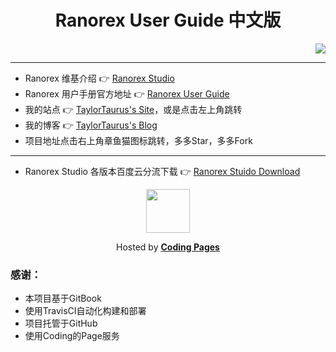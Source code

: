 # <div align="center"> Ranorex User Guide 中文版 </div>  

<div align="right">
    <a href="https://travis-ci.org/taylortaurus/Ranorex_UserGuide_zh_CN" target="_blank">
        <img src="https://travis-ci.org/taylortaurus/Ranorex_UserGuide_zh_CN.svg?branch=gitbook">
    </a>
</div>  

---

- Ranorex 维基介绍 👉 [Ranorex Studio][1]
- Ranorex 用户手册官方地址 👉 [Ranorex User Guide][2]
- 我的站点 👉 [TaylorTaurus's Site][3]，或是点击左上角跳转
- 我的博客 👉 [TaylorTaurus's Blog][4]
- 项目地址点击右上角章鱼猫图标跳转，多多Star，多多Fork

--- 

- Ranorex Studio 各版本百度云分流下载 👉 [Ranorex Stuido Download][5]

<div align="center">
    <a title="Go to Ranorex.xyz" href="https://ranorex.xyz">
        <img align="center" width="70" height="70" src="https://dn-coding-net-production-static.qbox.me/static/f452324a7d42a04f5d11efe5497923cc.svg">
    </a>
    <p align="center">Hosted by <a href="https://pages.coding.me" style="font-weight: bold">Coding Pages</a></p>
</div>

### **感谢：**

- 本项目基于GitBook
- 使用TravisCI自动化构建和部署
- 项目托管于GitHub
- 使用Coding的Page服务


[1]: https://en.wikipedia.org/wiki/Ranorex_Studio
[2]: https://www.ranorex.com/help/latest
[3]: https://taylortaurus.top/
[4]: https://blog.taylortaurus.top
[5]: https://blog.taylortaurus.top/ranorex/

